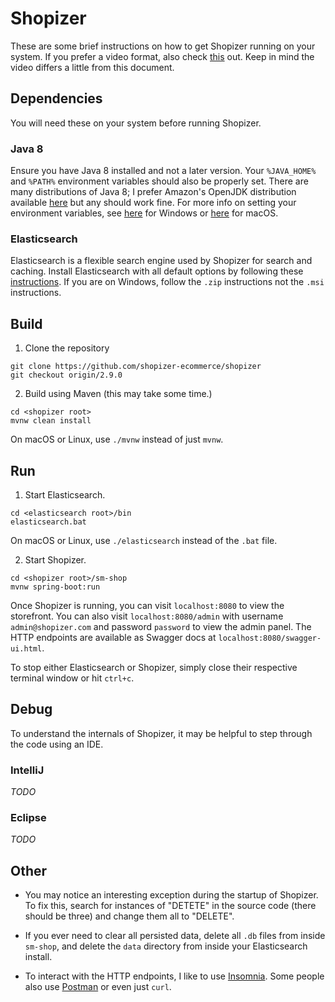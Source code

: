 # Shopizer

These are some brief instructions on how to get Shopizer running on your system. If you prefer a video format, also check [this](https://www.youtube.com/watch?v=SCiRreBUFNA) out. Keep in mind the video differs a little from this document. 

## Dependencies

You will need these on your system before running Shopizer.

### Java 8

Ensure you have Java 8 installed and not a later version. Your `%JAVA_HOME%` and `%PATH%` environment variables should also be properly set. There are many distributions of Java 8; I prefer Amazon's OpenJDK distribution available [here](https://docs.aws.amazon.com/corretto/latest/corretto-8-ug/downloads-list.html) but any should work fine. For more info on setting your environment variables, see [here](https://kodejava.org/how-do-i-setup-java_home-and-path-variables-in-windows/) for Windows or [here](https://stackoverflow.com/a/7502128) for macOS.

### Elasticsearch

Elasticsearch is a flexible search engine used by Shopizer for search and caching. Install Elasticsearch with all default options by following these [instructions](https://www.elastic.co/guide/en/elasticsearch/reference/current/install-elasticsearch.html). If you are on Windows, follow the `.zip` instructions not the `.msi` instructions.

## Build

1. Clone the repository

```
git clone https://github.com/shopizer-ecommerce/shopizer
git checkout origin/2.9.0
```

2. Build using Maven (this may take some time.)

```
cd <shopizer root>
mvnw clean install
```

On macOS or Linux, use `./mvnw` instead of just `mvnw`.

## Run

1. Start Elasticsearch.

```
cd <elasticsearch root>/bin
elasticsearch.bat
```

On macOS or Linux, use `./elasticsearch` instead of the `.bat` file.

2. Start Shopizer.

```
cd <shopizer root>/sm-shop
mvnw spring-boot:run
```

Once Shopizer is running, you can visit `localhost:8080` to view the storefront. You can also visit `localhost:8080/admin` with username `admin@shopizer.com` and password `password` to view the admin panel. The HTTP endpoints are available as Swagger docs at `localhost:8080/swagger-ui.html`.

To stop either Elasticsearch or Shopizer, simply close their respective terminal window or hit `ctrl+c`.

## Debug

To understand the internals of Shopizer, it may be helpful to step through the code using an IDE.

### IntelliJ

*TODO*

### Eclipse

*TODO*

## Other

 - You may notice an interesting exception during the startup of Shopizer. To fix this, search for instances of "DETETE" in the source code (there should be three) and change them all to "DELETE".

 - If you ever need to clear all persisted data, delete all `.db` files from inside `sm-shop`, and delete the `data` directory from inside your Elasticsearch install.
 
 - To interact with the HTTP endpoints, I like to use [Insomnia](https://insomnia.rest/). Some people also use [Postman](https://www.getpostman.com/) or even just `curl`.
